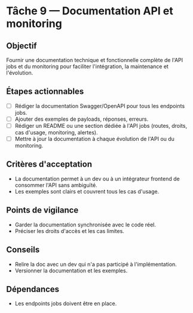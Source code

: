 # Tâche 9 — Documentation API et monitoring

## Objectif
Fournir une documentation technique et fonctionnelle complète de l'API jobs et du monitoring pour faciliter l'intégration, la maintenance et l'évolution.

## Étapes actionnables
- [ ] Rédiger la documentation Swagger/OpenAPI pour tous les endpoints jobs.
- [ ] Ajouter des exemples de payloads, réponses, erreurs.
- [ ] Rédiger un README ou une section dédiée à l'API jobs (routes, droits, cas d'usage, monitoring, alertes).
- [ ] Mettre à jour la documentation à chaque évolution de l'API ou du monitoring.

## Critères d'acceptation
- La documentation permet à un dev ou à un intégrateur frontend de consommer l'API sans ambiguïté.
- Les exemples sont clairs et couvrent tous les cas d'usage.

## Points de vigilance
- Garder la documentation synchronisée avec le code réel.
- Préciser les droits d'accès et les cas limites.

## Conseils
- Relire la doc avec un dev qui n'a pas participé à l'implémentation.
- Versionner la documentation et les exemples.

## Dépendances
- Les endpoints jobs doivent être en place. 